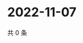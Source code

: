 # 2022-11-07

共 0 条

<!-- BEGIN WEIBO -->
<!-- 最后更新时间 Mon Nov 07 2022 16:24:15 GMT+0800 (China Standard Time) -->

<!-- END WEIBO -->
